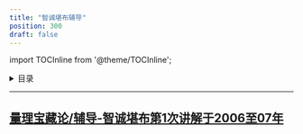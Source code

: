 ```yaml
---
title: "智诚堪布辅导"
position: 300
draft: false
---
```


import TOCInline from '@theme/TOCInline';

<details>
<summary>目录</summary>
<TOCInline toc={toc} maxHeadingLevel='6' />
</details>



---


## [量理宝藏论/辅导-智诚堪布第1次讲解于2006至07年](https://box.hdcxb.net/慧灯禅修/037-量理宝藏论/辅导-智诚堪布第1次讲解于2006至07年)

